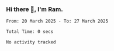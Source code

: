 ### Hi there 👋, I'm Ram.

<!--START_SECTION:waka-->

```txt
From: 20 March 2025 - To: 27 March 2025

Total Time: 0 secs

No activity tracked
```

<!--END_SECTION:waka-->

